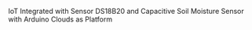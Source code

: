 IoT Integrated with Sensor DS18B20 and Capacitive Soil Moisture Sensor with Arduino Clouds as Platform
